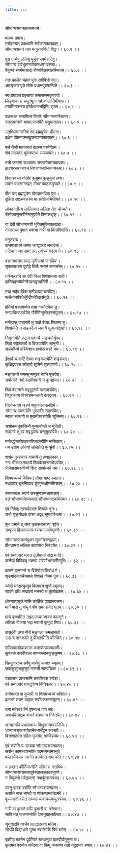 ```yaml
---
title: ०६०

---
```

   
सौभाग्यशयनव्रतकथनम्।  
  
मत्स्य उवाच।  
तथैवान्यत् प्रवक्ष्यामि सर्वकामफलप्रदम्।  
सौभाग्यशयनं नाम यत्पुराणविदो विदुः।। ६०.१ ।।  
  
पुरा दग्धेषु लोकेषु भूर्भुवः स्वर्महादिषु।  
सौभाग्यं सर्वभूतानामेकस्थमभवत्तदा।।  
वैकुण्ठं स्वर्गमासाद्य विष्णोर्वक्षस्थलस्थितम्।। ६०.२ ।।  
  
ततः कालेन महता पुनः सर्गविधौ नृप!।  
अहङ्कारावृते लोके प्रधानपुरुषान्विते।। ६०.३ ।।  
  
स्पर्धायाञ्च प्रवृत्तायां कमलासनकृष्णयोः।  
लिङ्गाकारा समुद्‌भूता वह्नेर्ज्वालातिभीषणा।।  
तयाभितप्तस्य हरेर्वक्षसस्तद्विनिः सृतम्।। ६०.४ ।।  
  
वक्षस्थलं समाश्रित्य विष्णोः सौभाग्यमास्थितम्।  
रसरूपन्ततो यावत् प्राप्नोति वसुधातलम्।।। ६०.५ ।।  
  
उत्‌क्षिप्तमन्तरिक्षे तद्‌ ब्रह्मपुत्रेण धीमता।  
दक्षेण पीतमात्रन्तद्रूपलावण्यकारकम्।। ६०.६ ।।  
  
बलं तेजो महज्जातं दक्षस्य परमेष्ठिनः।  
शेषं यदपतद्‌ भूमावष्टधा समजायत।। ६०.७ ।।  
  
ततो जनानां सञ्जाताः सप्तसौभाग्यदायकाः।  
इक्षवोरसराजाश्च निष्पावाजाजिधान्यकम्।। ६०.८ ।।  
  
विकारवच्च गोक्षीरं कुसुम्भं कुङ्कुमं तथा।  
लवणं चाष्टमन्तद्वत् सौभाग्याष्टकमुच्यते।। ६०.९ ।।  
  
पीतं यत् ब्रह्मपुत्रेण योगज्ञानविदा पुनः।  
दुहिता साऽभवत्तस्य या सतीत्यभिधीयते।। ६०.१० ।।  
  
लोकानतीत्य लालित्यात् ललिता तेन चोच्यते।  
त्रैलोक्यसुन्दरीमेनामुपयेमे पिनाकधृक्।। ६०.११ ।।  
  
या देवी सौभाग्यमयी भुक्तिमुक्तिफलप्रदा।  
तामाराध्य पुमान् भक्त्या नारी वा किन्नविन्दति।। ६०.१२ ।।  
  
मनुरुवाच।  
कथमाराधनं तस्या जगद्वात्र्या जनार्दन!।  
तद्विधानं जगन्नाथ! तत् सर्वञ्च वदस्व मे।। ६०.१३ ।।  
  
वसन्तमासमासाद्य तृतीयायां जनप्रिय!।  
शुक्लपक्षस्य पूर्वाह्णे तिलैः स्नानं समाचरेत्।। ६०.१४ ।।  
  
तस्मिन्नहनि सा देवी किल विश्वात्मना सती।  
पाणिग्रहणकैर्मन्त्रैरवसद्वरवर्णिनी।। ६०.१५ ।।  
  
तया सहैव देवेशं तृतीयायामथार्चयेत्।  
फलैर्नानाविधैर्धूपैर्दीपनैवैद्यसंयुतैः।। ६०.१६ ।।  
  
प्रतिमां पञ्चगव्येन तथा गन्धोदकेन तु।  
स्नापयित्वाऽर्चयेत् गौरीमिन्दुशेखरसंयुताम्।। ६०.१७ ।।  
  
नमोऽस्तु पाटलायै तु पादौ देव्याः शिवस्य तु।  
शिवायेति च सङ्कीर्त्य जयायै गुल्फयोर्द्वयोः।। ६०.१८ ।।  
  
त्रिगुणायेति रुद्राय भवान्यै जङ्घयोर्युगम्।  
शिवां रुद्रेश्वरायै च विजयायेति जानुनी।।  
सङ्कीर्त्य हरिकेशाय तथोरू वरदे नमः।। ६०.१९ ।।  
  
ईशायै च कटिं देव्याः शङ्करायेति शङ्करम्।  
कुक्षिद्वयञ्च कोटव्यै शूलिने शूलपाणये।। ६०.२० ।।  
  
मङ्गलायै नमस्तुभ्यमुदरं चाभि पूजयेत्।  
सर्वात्मने नमो रुद्रमीशान्यै च कुचद्वयम्।। ६०.२१ ।।  
  
शिवं वेदात्मने तद्वद्रुद्राण्यै कण्ठमर्चयेत्।  
त्रिपुरघ्नाय विश्वेशमनन्तायै करद्वयम्।। ६०.२२ ।।  
  
त्रिलोचनाय च हरं बाहुकालानलप्रिये।  
सौभाग्यभावनायेति भूषणानि सदार्चयेत्।  
स्वाहा स्वधायै च मुखमीश्वरायेति शूलिनम्।। ६०.२३ ।।  
  
अशोकमधुवासिन्यै पूज्यावोष्ठौ च भूतिदौ।  
स्थाणवे तु हरं तद्वद्धास्यं चन्द्रमुखप्रिये।। ६०.२४ ।।  
  
नमोऽर्द्धनारीशहरमसिताङ्गीति नासिकाम्।  
नम उग्राय लोकेशं ललितेति पुनर्भ्रुवौ।। ६०.२५ ।।  
  
शर्वाय पुरहन्तारं वासव्यै तु तथालकान्।  
नमः श्रीकण्ठनाथायै शिवकेशांस्ततोऽर्चयेत्।।  
भीमोग्रसमरूपिण्यै शिरः सर्व्वात्मने नमः।। ६०.२६ ।।  
  
शिवमभ्यर्च्य विधिवत् सौभाग्याष्टकमग्रतः।  
स्थापयेद् घृतनिष्पाव कुसुम्भक्षीरजीरकान्।। ६०.२७ ।।  
  
रसराजञ्च लवणं कस्तुम्वरुमथाष्टकम्।  
दत्तं सौभाग्यमित्यस्मात् सौभाग्याष्टकमित्यतः।। ६०.२८ ।।  
  
एवं निवेद्य तत्सर्वमग्रतः शिवयोः पुनः।  
रात्रौ श्रृङ्गोदकं प्राश्य तद्वद् भूमावरिन्दम!।। ६०.२९ ।।  
  
पुनः प्रभाते तु तथा कृतस्नानजपः शुचिः।  
सम्पूज्य द्विजदाम्पत्यं वस्त्रमाल्यविभूषणैः।। ६०.३० ।।  
  
सौभाग्याष्टकसंयुक्तं सुवर्णचरणद्वयम्।  
प्रीयतामत्र ललिता ब्राह्मणाय निवेदयेत्।। ६०.३१ ।।  
  
एवं सम्वत्सरं यावत् तृतीयायां सदा मनो!।  
कर्त्तव्यं विघिवद्‌ भक्त्या सर्वसौभाग्यमीप्सुभिः।। ३२ ।।  
  
प्राशने दानमन्त्रे च विशेषोऽयन्निबोध मे।  
श्रृङ्गोदकञ्चैत्रमासे वैशाखे गोमयं पुनः।। ६०.३३ ।।  
  
ज्येष्ठे मन्दारकुसुमं बिल्वपत्रं शुचौ स्मृतम्।  
श्रावणे दधि सम्प्राश्यं नभस्ये च कुशोदकम्।। ६०.३४ ।।  
  
क्षीरमाश्वयुजे मासि कार्तिके पृषदाज्यकम्।  
मार्गे मासे तु गोमूत्रं पौषे सम्प्राशयेद्‌ घृतम्।। ६०.३५ ।।  
  
माघे कृष्णतिलं तद्वत् पञ्चगव्यञ्च फाल्गुने।  
ललिता विजया भद्रा भवानी कुमुदा शिवा।। ६०.३६ ।।  
  
वासुदेवी तथा गौरी मङ्गला कमलासती।  
उमा च दानकाले तु प्रीयतामिति कीर्तयेत्।। ६०.३७ ।।  
  
मल्लिकाशोककमलं कदम्बोत्पलमालतीः।  
कुब्जकं करवीरञ्च बाणमम्लानकुङ्कुमम्।। ६०.३८ ।।  
  
सिन्दुवारञ्च सर्वेषु मासेषु क्रमशः स्मृतम्।  
जपाकुसुम्भकुसुमं मालती शतपत्रिका।। ६०.३९ ।।  
  
यथालाभं प्रशस्तानि करवीरञ्च सर्वदा।  
एवं सम्वत्सरं यावदुपोष्य विधिवन्नरः।। ६०.४० ।।  
  
स्त्रीभक्ता वा कुमारी वा शिवमभ्यर्च्य भक्तितः।  
व्रतान्ते शयनं दद्यात् सर्वोपस्करसंयुतम्।। ६०.४१ ।।  
  
उमा महेश्वरं हैमं वृषभञ्च गवा सह।  
स्थापयित्वाऽथ शयने ब्राह्मणाय निवेदयेत्।। ६०.४२ ।।  
  
अन्यान्यपि यथाशक्त्या मिथुनान्यम्वरादिभिः।  
धान्यालङ्कारगोदानैरभ्यर्चेद्वन सञ्चयैः।।  
वित्तशाठ्येन रहितः पूजयेत् गतविस्मयः।। ६०.४३ ।।  
  
एवं करोति यः सम्यक् सौभाग्यशयनव्रतम्।  
सर्वान् कामानवाप्नोति पदमत्यन्तमश्नुते  
फलस्यैकस्य त्यागेन व्रतमेतत् समाचरेत्।। ६०.४४ ।।  
  
य इच्छन् कीर्तिमाप्नोति प्रतिमासं नराधिपः।  
सौभाग्यारोग्यरूपायुर्वस्त्रालङ्कारभूषणैः।  
न वियुक्तो भवेद्राजन्! नवार्बुदशतत्रयम्।। ६०.४५ ।।  
  
यस्तु द्वादश वर्षाणि सौभाग्यशयनव्रतम्।  
करोति सप्त चाष्टौ वा श्रीकण्ठभवनेऽमरैः।।  
पूज्यमानो वसेत् सम्यक् यावत्कल्पायुतत्रयम्।। ६०.४६ ।।  
  
नारी वा कुरुते वापि कुमारी वा नरेश्वर!।  
सापि तत्‌ फलमाप्नोति देव्यनुग्रहलालिता।। ६०.४७ ।।  
  
श्रृणुयादपि यश्चैव प्रदद्यादथवा मतिम्।  
सोऽपि विद्याधरो भूत्वा स्वर्गलोके चिरं वसेत्।। ६०.४८ ।।  
  
इदमिह मदनेन पूर्वमिष्टं शतधनुषा कृतवीर्यसूनुना च।  
कृतमथ वरुणेन नन्दिना वा किमु जननाथ ततो यदुद्भवः स्यात्।। ६०.४९ ।।